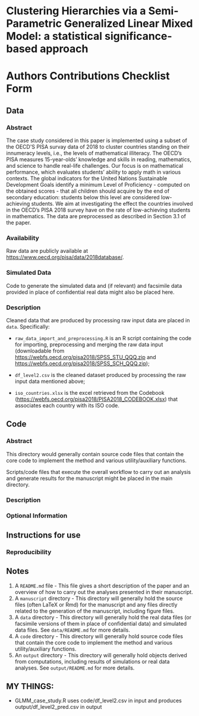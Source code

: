 Clustering Hierarchies via a Semi-Parametric Generalized Linear Mixed Model: a statistical significance-based approach
================

# Authors Contributions Checklist Form

## Data

### Abstract

The case study considered in this paper is implemented using a subset of the OECD'S PISA survay data of 2018 to cluster countries standing on their innumeracy levels, i.e., the levels of mathematical illiteracy. 
The OECD’s PISA measures 15-year-olds’ knowledge and skills in reading, mathematics, and science to handle real-life challenges. 
Our focus is on mathematical performance, which evaluates students’ ability to apply math in various contexts. 
The global indicators for the United Nations Sustainable Development Goals identify a minimum Level of Proficiency - computed on the obtained scores - 
that all children should acquire by the end of secondary education: students below this level are considered low-achieving students. 
We aim at investigating the effect the countries involved in the OECD’s PISA 2018 survey have on the rate of low-achieving students in mathematics.
The data are preprocessed as described in Section 3.1 of the paper.

### Availability

Raw data are publicly available at https://www.oecd.org/pisa/data/2018database/.

### Simulated Data

Code to generate the simulated data and (if relevant) and facsimile data provided in place of confidential real data might also be placed here. 

### Description

Cleaned data that are produced by processing raw input data are placed in `data`. Specifically:
* `raw_data_import_and_preprocessing.R` is an R script containing the code for importing, preprocessing and merging the raw data input (downloadable from https://webfs.oecd.org/pisa2018/SPSS_STU_QQQ.zip and https://webfs.oecd.org/pisa2018/SPSS_SCH_QQQ.zip);

* `df_level2.csv` is the cleaned dataset produced by processing the raw input data mentioned above;

* `iso_countries.xlsx` is the excel retrieved from the Codebook (https://webfs.oecd.org/pisa2018/PISA2018_CODEBOOK.xlsx) that associates each country with its ISO code.




## Code

### Abstract

This directory would generally contain source code files that contain the core code to implement the method and various utility/auxiliary functions.

Scripts/code files that execute the overall workflow to carry out an analysis and generate results for the manuscript might be placed in the main directory.

### Description

### Optional Information

## Instructions for use

### Reproducibility

## Notes

1.  A `README.md` file - This file gives a short description of the
    paper and an overview of how to carry out the analyses presented in their manuscript.
2.  A `manuscript` directory - This directory will generally hold the source files
    (often LaTeX or Rmd) for the manuscript and any files directly related to the
    generation of the manuscript, including figure files.
3.  A `data` directory - This directory will generally hold the real data files 
    (or facsimile versions of them in place of confidential data) and simulated data files.
    See `data/README.md` for more details. 
4.  A `code` directory - This directory will generally hold 
    source code files that contain the core code to implement the method and various utility/auxiliary functions.
5.  An `output` directory - This directory will generally hold objects derived
    from computations, including results of simulations or real data analyses. See `output/README.md` for more details.





## MY THINGS:

* GLMM_case_study.R uses code/df_level2.csv in input and produces output/df_level2_pred.csv in output
